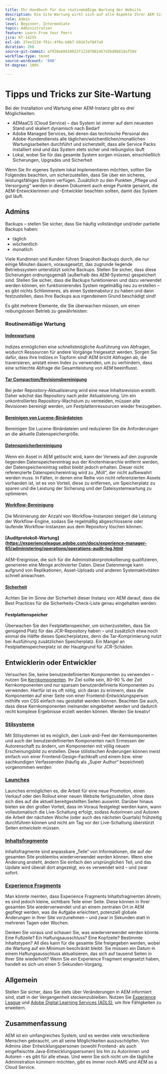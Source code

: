 ```yaml
---
title: Ihr Handbuch für die routinemäßige Wartung der Website
description: Die Site-Wartung wirkt sich auf alle Aspekte Ihrer AEM Sites-Instanz aus, unabhängig davon, ob Sie Admin, Autorin bzw. Autor oder Entwicklungsperson sind. Verwenden Sie dieses Handbuch, um sicherzustellen, dass Ihre Strategie zum Erfolg führt.
role: Admin
level: Beginner, Intermediate
topic: Administration
feature: Learn From Your Peers
jira: KT-14255
exl-id: 37ee3234-f91c-4f0a-b0b7-b9167e7847a9
duration: 266
source-git-commit: af928e60410022f12207082467d3bd9b818af59d
workflow-type: tm+mt
source-wordcount: '998'
ht-degree: 100%

---
```


# Tipps und Tricks zur Site-Wartung

Bei der Installation und Wartung einer AEM-Instanz gibt es drei Möglichkeiten:

* AEMaaCS (Cloud Service) – das System ist immer auf dem neuesten Stand und skaliert dynamisch nach Bedarf
* Adobe Managed Services, bei denen das technische Personal des Adobe-Kundendiensts alle täglichen/wöchentlichen/monatlichen Wartungsarbeiten durchführt und sicherstellt, dass alle Service Packs installiert sind und das System stets sicher und reibungslos läuft
* Lokal, wobei Sie für das gesamte System sorgen müssen, einschließlich Sicherungen, Upgrades und Sicherheit

Wenn Sie Ihr eigenes System lokal implementieren möchten, sollten Sie Folgendes beachten, um sicherzustellen, dass Sie über ein sicheres, leistungsfähiges System verfügen. Zusätzlich zu den Punkten „Pflege und Versorgung“ werden in diesem Dokument auch einige Punkte genannt, die AEM-Entwicklerinnen und -Entwickler beachten sollten, damit das System gut läuft.

## Admins

Backups – stellen Sie sicher, dass Sie häufig vollständige und/oder partielle Backups haben:

* täglich
* wöchentlich
* monatlich

Viele Kundinnen und Kunden führen Snapshot-Backups durch, die nur einige Minuten dauern, vorausgesetzt, das zugrunde liegende Betriebssystem unterstützt solche Backups. Stellen Sie sicher, dass diese Sicherungen ordnungsgemäß (außerhalb des AEM-Systems) gespeichert sind. Stellen Sie sicher, dass die Backups funktionieren und dazu verwendet werden können, ein funktionierendes System regelmäßig neu zu erstellen – es gibt nichts Schlimmeres, als einen Systemabsturz zu haben und dann festzustellen, dass Ihre Backups aus irgendeinem Grund beschädigt sind!

Es gibt mehrere Elemente, die Sie überwachen müssen, um einen reibungslosen Betrieb zu gewährleisten:

### Routinemäßige Wartung

#### [Indexwartung](https://experienceleague.adobe.com/docs/experience-manager-65/deploying/practices/best-practices-for-queries-and-indexing.html?lang=de)

Indizes ermöglichen eine schnellstmögliche Ausführung von Abfragen, wodurch Ressourcen für andere Vorgänge freigesetzt werden. Sorgen Sie dafür, dass Ihre Indizes in Topform sind! AEM bricht Abfragen ab, die traversieren, anstatt einen Index zu verwenden, um zu verhindern, dass eine schlechte Abfrage die Gesamtleistung von AEM beeinflusst.

#### [Tar Compaction/Revisionsbereinigung](https://experienceleague.adobe.com/docs/experience-manager-65/deploying/deploying/revision-cleanup.html?lang=de)

Bei jeder Repository-Aktualisierung wird eine neue Inhaltsrevision erstellt. Daher wächst das Repository nach jeder Aktualisierung. Um ein unkontrolliertes Repository-Wachstum zu vermeiden, müssen alte Revisionen bereinigt werden, um Festplattenressourcen wieder freizugeben.

#### [Bereinigen von Lucene-Binärdateien](https://experienceleague.adobe.com/docs/experience-manager-65/administering/operations/operations-dashboard.html?lang=de#automated-maintenance-tasks)

Bereinigen Sie Lucene-Binärdateien und reduzieren Sie die Anforderungen an die aktuelle Datenspeichergröße.

#### [Datenspeicherbereinigung](https://experienceleague.adobe.com/docs/experience-manager-65/administering/operations/data-store-garbage-collection.html?lang=de)

Wenn ein Asset in AEM gelöscht wird, kann der Verweis auf den zugrunde liegenden Datenspeichereintrag aus der Knotenhierarchie entfernt werden, der Datenspeichereintrag selbst bleibt jedoch erhalten. Dieser nicht referenzierte Datenspeichereintrag wird zu „Müll“, der nicht aufbewahrt werden muss. In Fällen, in denen eine Reihe von nicht referenzierten Assets vorhanden ist, ist es von Vorteil, diese zu entfernen, um Speicherplatz zu sparen und die Leistung der Sicherung und der Dateisystemwartung zu optimieren.

#### [Workflow-Bereinigung](https://experienceleague.adobe.com/docs/experience-manager-65/administering/operations/workflows-administering.html?lang=de)

Die Minimierung der Anzahl von Workflow-Instanzen steigert die Leistung der Workflow-Engine, sodass Sie regelmäßig abgeschlossene oder laufende Workflow-Instanzen aus dem Repository löschen können.

#### [Auditprotokoll-Wartung](https://experienceleague.adobe.com/docs/experience-manager-65/administering/operations/operations-audit-log.html

AEM-Ereignisse, die sich für die Administratorprotokollierung qualifizieren, generieren eine Menge archivierter Daten. Diese Datenmenge kann aufgrund von Replikationen, Asset-Uploads und anderen Systemaktivitäten schnell anwachsen.

#### [Sicherheit](https://experienceleague.adobe.com/docs/experience-manager-65/administering/security/security-checklist.html?lang=de)

Achten Sie im Sinne der Sicherheit dieser Instanz von AEM darauf, dass die Best Practices für die Sicherheits-Check-Liste genau eingehalten werden.

#### Festplattenspeicher

Überwachen Sie den Festplattenspeicher, um sicherzustellen, dass Sie genügend Platz für das JCR-Repository haben – und zusätzlich etwa noch einmal die Hälfte dieses Speicherplatzes, denn die Tar-Komprimierung nutzt bei Ausführung zusätzlichen Speicherplatz. Ein Mangel an Festplattenspeicherplatz ist der Hauptgrund für JCR-Schäden.

## Entwicklerin oder Entwickler

Versuchen Sie, keine benutzerdefinierten Komponenten zu verwenden – nutzen Sie [Kernkomponenten](https://www.aemcomponents.dev/). Ihr Ziel sollte sein, 80–90 % der Zeit Kernkomponenten und nur sparsam benutzerdefinierte Komponenten zu verwenden. Hierfür ist es oft nötig, sich daran zu erinnern, dass die Komponenten auf einer Seite von einer Frontend-Entwicklungsperson mithilfe von CSS einfach neu gestaltet werden können. Beachten Sie auch, dass diese Kernkomponenten ineinander eingebettet werden und dadurch recht komplexe Ergebnisse erzielt werden können. Werden Sie kreativ!

### [Stilsysteme](https://experienceleague.adobe.com/docs/experience-manager-65/authoring/siteandpage/style-system.html?lang=de)

Mit Stilsystemen ist es möglich, den Look-and-Feel der Kernkomponenten und auch der benutzerdefinierten Komponenten nach Ermessen der Autorenschaft zu ändern, um Komponenten mit völlig neuem Erscheinungsbild zu erstellen. Diese stilistischen Änderungen können meist einfach von einer Frontend-Design-Fachkraft und einem bzw. einer sachkundigen Verfassenden (häufig als „Super Author“ bezeichnet) vorgenommen werden

### [Launches](https://experienceleague.adobe.com/docs/experience-manager-cloud-service/content/sites/authoring/launches/overview.html?lang=de)

Launches ermöglichen es, die Arbeit für eine neue Promotion, einen Verkauf oder den Rollout einer neuen Website fertigzustellen, ohne dass sich dies auf die aktuell bereitgestellten Seiten auswirkt. Darüber hinaus bieten sie den großen Vorteil, dass im Voraus festgelegt werden kann, wann vollautomatisch die Live-Schaltung erfolgt, sodass Autorinnen und Autoren die Arbeit der nächsten Woche (oder auch des nächsten Quartals) frühzeitig durchführen können und nicht am Tag vor der Live-Schaltung überstürzt Seiten entwickeln müssen.

### [Inhaltsfragmente](https://experienceleague.adobe.com/docs/experience-manager-65/assets/fragments/content-fragments.html?lang=de)

Inhaltsfragmente sind anpassbare „Teile“ von Informationen, die auf der gesamten Site problemlos wiederverwendet werden können. Wenn eine Änderung ansteht, ändern Sie einfach den ursprünglichen Teil, und das Update wird überall dort angezeigt, wo es verwendet wird – und zwar sofort.

### [Experience Fragments](https://experienceleague.adobe.com/docs/experience-manager-learn/sites/experience-fragments/experience-fragments-feature-video-use.html?lang=de)

Man könnte meinten, dass Experience Fragments Inhaltsfragmenten ähneln; es sind jedoch kleine, sichtbare Teile einer Seite. Diese können in Ihrer gesamten Site wiederverwendet und an einem zentralen Ort in AEM gepflegt werden, was die Aufgabe erleichtert, potenziell globale Änderungen in Ihrer Site vorzunehmen – und zwar in Sekunden statt in mehreren Tagen oder Wochen.

Denken Sie voraus und schauen Sie, was wiederverwendet werden könnte. Eine Fußzeile? Ein Haftungsausschluss? Eine Kopfzeile? Bestimmte Inhaltstypen? All dies kann für die gesamte Site freigegeben werden, wobei die Wartung auf ein Minimum beschränkt bleibt. Sie müssen ein Datum in einem Haftungsausschluss aktualisieren, das sich auf tausend Seiten in Ihrer Site wiederholt? Wenn Sie ein Experience Fragment eingesetzt haben, handelt es sich um einen 5-Sekunden-Vorgang.

## Allgemein

Stellen Sie sicher, dass Sie stets über Veränderungen in AEM informiert sind, statt in der Vergangenheit steckenzubleiben. Nutzen Sie [Experience League](https://experienceleague.adobe.com/docs/experience-manager-learn/sites/overview.html?lang=de) und [Adobe Digital Learning Services (ADLS)](https://learning.adobe.com/), um Ihre Fähigkeiten zu erweitern.

## Zusammenfassung

AEM ist ein umfangreiches System, und es werden viele verschiedene Menschen gebraucht, um all seine Möglichkeiten auszuschöpfen. Von Admins über Entwicklungspersonen (sowohl Frontend- als auch eingefleischte Java-Entwicklungspersonen) bis hin zu Autorinnen und Autoren – es gibt für alle etwas. Und wenn Sie sich nicht um die tägliche Administration kümmern möchten, gibt es immer noch AMS und AEM as a Cloud Service.
